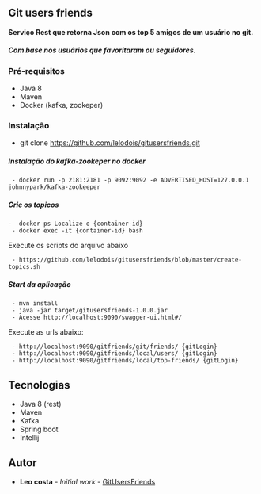 ## Git users friends

<b>Serviço Rest que retorna Json com os top 5 amigos de um usuário no git.</b>

##### Com base nos usuários que favoritaram ou seguidores.

### Pré-requisitos

- Java 8 
- Maven
- Docker (kafka, zookeper)

### Instalação

 - git clone https://github.com/lelodois/gitusersfriends.git

##### Instalação do kafka-zookeper no docker

```
 - docker run -p 2181:2181 -p 9092:9092 -e ADVERTISED_HOST=127.0.0.1  johnnypark/kafka-zookeeper 
```

##### Crie os topicos

```
-  docker ps Localize o {container-id}
 - docker exec -it {container-id} bash
```

Execute os scripts do arquivo abaixo
```
 - https://github.com/lelodois/gitusersfriends/blob/master/create-topics.sh
```

##### Start da aplicação

```
 - mvn install
 - java -jar target/gitusersfriends-1.0.0.jar
 - Acesse http://localhost:9090/swagger-ui.html#/
```

Execute as urls abaixo:

```
 - http://localhost:9090/gitfriends/git/friends/ {gitLogin}
 - http://localhost:9090/gitfriends/local/users/ {gitLogin}
 - http://localhost:9090/gitfriends/local/top-friends/ {gitLogin}
```


## Tecnologias

* Java 8 (rest)
* Maven
* Kafka
* Spring boot
* Intellij

## Autor

* **Leo costa** - *Initial work* - [GitUsersFriends](https://github.com/lelodois/gitusersfriends)
